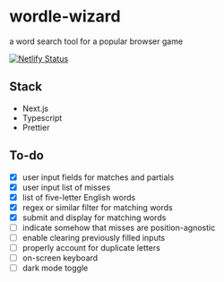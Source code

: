 # wordle-wizard
a word search tool for a popular browser game

[![Netlify Status](https://api.netlify.com/api/v1/badges/f6159d85-8a3a-4b20-9163-8ff625d44bf2/deploy-status)](https://app.netlify.com/sites/wordle-wizard/deploys)

## Stack

* Next.js
* Typescript
* Prettier

## To-do
- [x] user input fields for matches and partials
- [x] user input list of misses
- [x] list of five-letter English words
- [x] regex or similar filter for matching words
- [x] submit and display for matching words
- [ ] indicate somehow that misses are position-agnostic
- [ ] enable clearing previously filled inputs
- [ ] properly account for duplicate letters
- [ ] on-screen keyboard
- [ ] dark mode toggle
